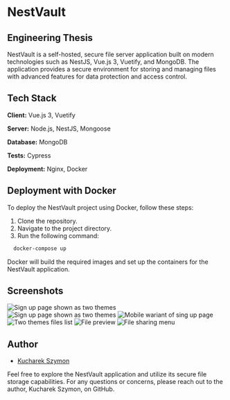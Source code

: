 # NestVault

## Engineering Thesis

NestVault is a self-hosted, secure file server application built on modern technologies such as NestJS, Vue.js 3, Vuetify, and MongoDB. The application provides a secure environment for storing and managing files with advanced features for data protection and access control.

## Tech Stack

**Client:** Vue.js 3, Vuetify

**Server:** Node.js, NestJS, Mongoose

**Database:** MongoDB

**Tests:** Cypress

**Deployment:** Nginx, Docker

## Deployment with Docker

To deploy the NestVault project using Docker, follow these steps:

1. Clone the repository.
2. Navigate to the project directory.
3. Run the following command:

```bash
  docker-compose up
```
Docker will build the required images and set up the containers for the NestVault application.

## Screenshots
![Sign up page shown as two themes](https://i.imgur.com/KuiIFK9.png)
![Sign up page shown as two themes](https://i.imgur.com/9wdtc8z)
![Mobile wariant of sing up page](https://i.imgur.com/C7Rsl3K)
![Two themes files list](https://i.imgur.com/ckV1OP5)
![File preview](https://i.imgur.com/Nl8f3b9)
![File sharing menu](https://i.imgur.com/Vl2C1Rx)

## Author

- [Kucharek Szymon](https://www.github.com/KucharekSzymon)

Feel free to explore the NestVault application and utilize its secure file storage capabilities. For any questions or concerns, please reach out to the author, Kucharek Szymon, on GitHub.
